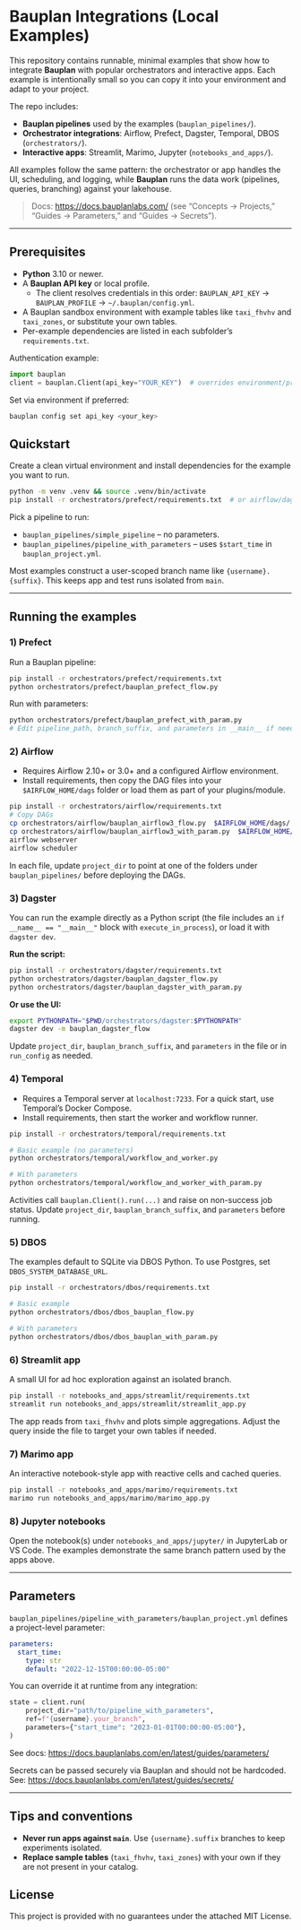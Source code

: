 # Bauplan Integrations (Local Examples)

This repository contains runnable, minimal examples that show how to integrate **Bauplan** with popular orchestrators and interactive apps. Each example is intentionally small so you can copy it into your environment and adapt to your project.

The repo includes:

- **Bauplan pipelines** used by the examples (`bauplan_pipelines/`).
- **Orchestrator integrations**: Airflow, Prefect, Dagster, Temporal, DBOS (`orchestrators/`).
- **Interactive apps**: Streamlit, Marimo, Jupyter (`notebooks_and_apps/`).

All examples follow the same pattern: the orchestrator or app handles the UI, scheduling, and logging, while **Bauplan** runs the data work (pipelines, queries, branching) against your lakehouse.

> Docs: https://docs.bauplanlabs.com/ (see “Concepts → Projects,” “Guides → Parameters,” and “Guides → Secrets”).

---

## Prerequisites

- **Python** 3.10 or newer.
- A **Bauplan API key** or local profile.
  - The client resolves credentials in this order: `BAUPLAN_API_KEY` → `BAUPLAN_PROFILE` → `~/.bauplan/config.yml`.
- A Bauplan sandbox environment with example tables like `taxi_fhvhv` and `taxi_zones`, or substitute your own tables.
- Per-example dependencies are listed in each subfolder’s `requirements.txt`.

Authentication example:

```python
import bauplan
client = bauplan.Client(api_key="YOUR_KEY")  # overrides environment/profile
```

Set via environment if preferred:

```bash
bauplan config set api_key <your_key>
```


## Quickstart

Create a clean virtual environment and install dependencies for the example you want to run.

```bash
python -m venv .venv && source .venv/bin/activate
pip install -r orchestrators/prefect/requirements.txt  # or airflow/dagster/temporal/dbos, or notebooks_and_apps/streamlit
```

Pick a pipeline to run:

- `bauplan_pipelines/simple_pipeline` – no parameters.
- `bauplan_pipelines/pipeline_with_parameters` – uses `$start_time` in `bauplan_project.yml`.

Most examples construct a user-scoped branch name like `{username}.{suffix}`. This keeps app and test runs isolated from `main`.

---

## Running the examples

### 1) Prefect

Run a Bauplan pipeline:

```bash
pip install -r orchestrators/prefect/requirements.txt
python orchestrators/prefect/bauplan_prefect_flow.py
```

Run with parameters:

```bash
python orchestrators/prefect/bauplan_prefect_with_param.py
# Edit pipeline_path, branch_suffix, and parameters in __main__ if needed
```

### 2) Airflow

- Requires Airflow 2.10+ or 3.0+ and a configured Airflow environment.
- Install requirements, then copy the DAG files into your `$AIRFLOW_HOME/dags` folder or load them as part of your plugins/module.

```bash
pip install -r orchestrators/airflow/requirements.txt
# Copy DAGs
cp orchestrators/airflow/bauplan_airflow3_flow.py  $AIRFLOW_HOME/dags/
cp orchestrators/airflow/bauplan_airflow3_with_param.py  $AIRFLOW_HOME/dags/
airflow webserver
airflow scheduler
```

In each file, update `project_dir` to point at one of the folders under `bauplan_pipelines/` before deploying the DAGs.

### 3) Dagster

You can run the example directly as a Python script (the file includes an `if __name__ == "__main__"` block with `execute_in_process`), or load it with `dagster dev`.

**Run the script:**

```bash
pip install -r orchestrators/dagster/requirements.txt
python orchestrators/dagster/bauplan_dagster_flow.py
python orchestrators/dagster/bauplan_dagster_with_param.py
```

**Or use the UI:**

```bash
export PYTHONPATH="$PWD/orchestrators/dagster:$PYTHONPATH"
dagster dev -m bauplan_dagster_flow
```

Update `project_dir`, `bauplan_branch_suffix`, and `parameters` in the file or in `run_config` as needed.

### 4) Temporal

- Requires a Temporal server at `localhost:7233`. For a quick start, use Temporal’s Docker Compose.
- Install requirements, then start the worker and workflow runner.

```bash
pip install -r orchestrators/temporal/requirements.txt

# Basic example (no parameters)
python orchestrators/temporal/workflow_and_worker.py

# With parameters
python orchestrators/temporal/workflow_and_worker_with_param.py
```

Activities call `bauplan.Client().run(...)` and raise on non-success job status. Update `project_dir`, `bauplan_branch_suffix`, and `parameters` before running.

### 5) DBOS

The examples default to SQLite via DBOS Python. To use Postgres, set `DBOS_SYSTEM_DATABASE_URL`.

```bash
pip install -r orchestrators/dbos/requirements.txt

# Basic example
python orchestrators/dbos/dbos_bauplan_flow.py

# With parameters
python orchestrators/dbos/dbos_bauplan_with_param.py
```

### 6) Streamlit app

A small UI for ad hoc exploration against an isolated branch.

```bash
pip install -r notebooks_and_apps/streamlit/requirements.txt
streamlit run notebooks_and_apps/streamlit/streamlit_app.py
```

The app reads from `taxi_fhvhv` and plots simple aggregations. Adjust the query inside the file to target your own tables if needed.

### 7) Marimo app

An interactive notebook-style app with reactive cells and cached queries.

```bash
pip install -r notebooks_and_apps/marimo/requirements.txt
marimo run notebooks_and_apps/marimo/marimo_app.py
```

### 8) Jupyter notebooks

Open the notebook(s) under `notebooks_and_apps/jupyter/` in JupyterLab or VS Code. The examples demonstrate the same branch pattern used by the apps above.

---

## Parameters

`bauplan_pipelines/pipeline_with_parameters/bauplan_project.yml` defines a project-level parameter:

```yaml
parameters:
  start_time:
    type: str
    default: "2022-12-15T00:00:00-05:00"
```

You can override it at runtime from any integration:

```python
state = client.run(
    project_dir="path/to/pipeline_with_parameters",
    ref=f"{username}.your_branch",
    parameters={"start_time": "2023-01-01T00:00:00-05:00"},
)
```

See docs: https://docs.bauplanlabs.com/en/latest/guides/parameters/

Secrets can be passed securely via Bauplan and should not be hardcoded. See: https://docs.bauplanlabs.com/en/latest/guides/secrets/

---

## Tips and conventions

- **Never run apps against `main`**. Use `{username}.suffix` branches to keep experiments isolated.
- **Replace sample tables** (`taxi_fhvhv`, `taxi_zones`) with your own if they are not present in your catalog.

## License

This project is provided with no guarantees under the attached MIT License.
